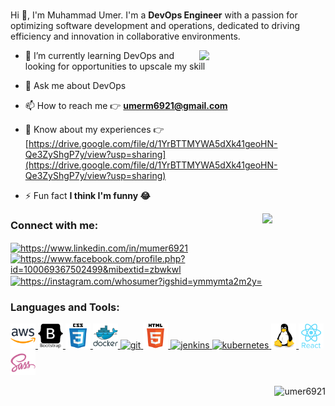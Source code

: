 <h1 align="center"></h1>
<p>Hi 👋, I'm Muhammad Umer. I'm a <b>DevOps Engineer</b> with a passion for optimizing software development and operations, dedicated to driving efficiency and innovation in collaborative environments.</p>
<img src="https://stemettes.org/zine/wp-content/uploads/sites/3/2021/08/DEVOPS.gif" width="40%" align="right">
<ul><li> 🚀 I’m currently learning DevOps and looking for opportunities to upscale my skill</li></ul>

- 💬 Ask me about DevOps

- 📫 How to reach me 👉 **umerm6921@gmail.com**

- 📄 Know about my experiences 👉 [https://drive.google.com/file/d/1YrBTTMYWA5dXk41geoHN-Qe3ZyShgP7y/view?usp=sharing](https://drive.google.com/file/d/1YrBTTMYWA5dXk41geoHN-Qe3ZyShgP7y/view?usp=sharing)

- ⚡ Fun fact **I think I'm funny 😂**
<img src="https://www.darwinrecruitment.no/wp-content/uploads/2022/03/About-us-Temp-to-Perm.gif" width="20%" align="right">

<h3 align="left">Connect with me:</h3>
<p align="left">
<a href="https://linkedin.com/in/https://www.linkedin.com/in/mumer6921" target="blank"><img align="center" src="https://raw.githubusercontent.com/rahuldkjain/github-profile-readme-generator/master/src/images/icons/Social/linked-in-alt.svg" alt="https://www.linkedin.com/in/mumer6921" height="30" width="40" /></a>
<a href="https://fb.com/https://www.facebook.com/profile.php?id=100069367502499&mibextid=zbwkwl" target="blank"><img align="center" src="https://raw.githubusercontent.com/rahuldkjain/github-profile-readme-generator/master/src/images/icons/Social/facebook.svg" alt="https://www.facebook.com/profile.php?id=100069367502499&mibextid=zbwkwl" height="30" width="40" /></a>
<a href="https://instagram.com/https://instagram.com/whosumer?igshid=ymmymta2m2y=" target="blank"><img align="center" src="https://raw.githubusercontent.com/rahuldkjain/github-profile-readme-generator/master/src/images/icons/Social/instagram.svg" alt="https://instagram.com/whosumer?igshid=ymmymta2m2y=" height="30" width="40" /></a>
</p>

<h3 align="left">Languages and Tools:</h3>
<p align="left"> <a href="https://aws.amazon.com" target="_blank" rel="noreferrer"> <img src="https://raw.githubusercontent.com/devicons/devicon/master/icons/amazonwebservices/amazonwebservices-original-wordmark.svg" alt="aws" width="40" height="40"/> </a> <a href="https://getbootstrap.com" target="_blank" rel="noreferrer"> <img src="https://raw.githubusercontent.com/devicons/devicon/master/icons/bootstrap/bootstrap-plain-wordmark.svg" alt="bootstrap" width="40" height="40"/> </a> <a href="https://www.w3schools.com/css/" target="_blank" rel="noreferrer"> <img src="https://raw.githubusercontent.com/devicons/devicon/master/icons/css3/css3-original-wordmark.svg" alt="css3" width="40" height="40"/> </a> <a href="https://www.docker.com/" target="_blank" rel="noreferrer"> <img src="https://raw.githubusercontent.com/devicons/devicon/master/icons/docker/docker-original-wordmark.svg" alt="docker" width="40" height="40"/> </a> <a href="https://git-scm.com/" target="_blank" rel="noreferrer"> <img src="https://www.vectorlogo.zone/logos/git-scm/git-scm-icon.svg" alt="git" width="40" height="40"/> </a> <a href="https://www.w3.org/html/" target="_blank" rel="noreferrer"> <img src="https://raw.githubusercontent.com/devicons/devicon/master/icons/html5/html5-original-wordmark.svg" alt="html5" width="40" height="40"/> </a> <a href="https://www.jenkins.io" target="_blank" rel="noreferrer"> <img src="https://www.vectorlogo.zone/logos/jenkins/jenkins-icon.svg" alt="jenkins" width="40" height="40"/> </a> <a href="https://kubernetes.io" target="_blank" rel="noreferrer"> <img src="https://www.vectorlogo.zone/logos/kubernetes/kubernetes-icon.svg" alt="kubernetes" width="40" height="40"/> </a> <a href="https://www.linux.org/" target="_blank" rel="noreferrer"> <img src="https://raw.githubusercontent.com/devicons/devicon/master/icons/linux/linux-original.svg" alt="linux" width="40" height="40"/> </a> <a href="https://reactjs.org/" target="_blank" rel="noreferrer"> <img src="https://raw.githubusercontent.com/devicons/devicon/master/icons/react/react-original-wordmark.svg" alt="react" width="40" height="40"/> </a> <a href="https://sass-lang.com" target="_blank" rel="noreferrer"> <img src="https://raw.githubusercontent.com/devicons/devicon/master/icons/sass/sass-original.svg" alt="sass" width="40" height="40"/> </a> </p> 


<p><img align="right" src="https://github-readme-stats.vercel.app/api/top-langs?username=umer6921&show_icons=true&locale=en&layout=compact" alt="umer6921" /></p>
